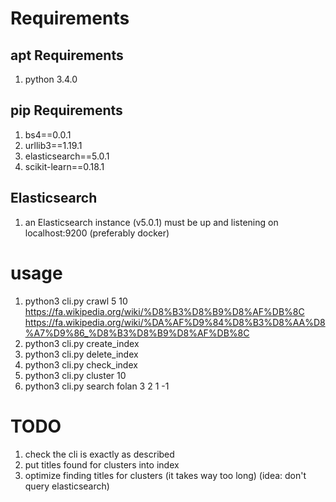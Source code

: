 # Requirements

## apt Requirements

1. python 3.4.0

## pip Requirements

1. bs4==0.0.1
2. urllib3==1.19.1
3. elasticsearch==5.0.1
4. scikit-learn==0.18.1

## Elasticsearch

1. an Elasticsearch instance (v5.0.1) must be up and listening on localhost:9200 (preferably docker)

# usage

1. python3 cli.py crawl 5 10 https://fa.wikipedia.org/wiki/%D8%B3%D8%B9%D8%AF%DB%8C https://fa.wikipedia.org/wiki/%DA%AF%D9%84%D8%B3%D8%AA%D8%A7%D9%86_%D8%B3%D8%B9%D8%AF%DB%8C
2. python3 cli.py create_index
3. python3 cli.py delete_index
4. python3 cli.py check_index
5. python3 cli.py cluster 10
6. python3 cli.py search folan 3 2 1 -1

# TODO

1. check the cli is exactly as described
2. put titles found for clusters into index
3. optimize finding titles for clusters (it takes way too long) (idea: don't query elasticsearch)
